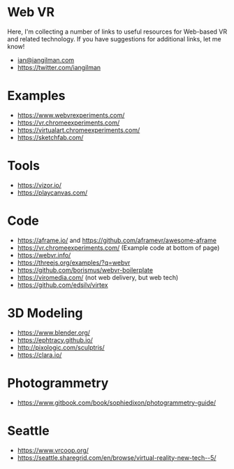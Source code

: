 # Web VR

Here, I'm collecting a number of links to useful resources for Web-based VR and related technology. If you have suggestions for additional links, let me know!

* ian@iangilman.com
* https://twitter.com/iangilman

# Examples

* https://www.webvrexperiments.com/
* https://vr.chromeexperiments.com/
* https://virtualart.chromeexperiments.com/
* https://sketchfab.com/

# Tools

* https://vizor.io/
* https://playcanvas.com/

# Code

* https://aframe.io/ and https://github.com/aframevr/awesome-aframe
* https://vr.chromeexperiments.com/ (Example code at bottom of page)
* https://webvr.info/
* https://threejs.org/examples/?q=webvr
* https://github.com/borismus/webvr-boilerplate
* https://viromedia.com/ (not web delivery, but web tech) 
* https://github.com/edsilv/virtex

# 3D Modeling

* https://www.blender.org/
* https://ephtracy.github.io/
* http://pixologic.com/sculptris/
* https://clara.io/

# Photogrammetry

* https://www.gitbook.com/book/sophiedixon/photogrammetry-guide/

# Seattle

* https://www.vrcoop.org/
* https://seattle.sharegrid.com/en/browse/virtual-reality-new-tech--5/
